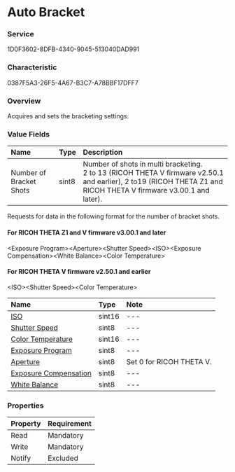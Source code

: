 # Auto Bracket

### Service

1D0F3602-8DFB-4340-9045-513040DAD991

### Characteristic

0387F5A3-26F5-4A67-B3C7-A78BBF17DFF7

### Overview

Acquires and sets the bracketing settings.

### Value Fields

| Name | Type | Description |
|:--|:--|:--|
| Number of Bracket Shots | sint8 | Number of shots in multi bracketing.<br>2 to 13 (RICOH THETA V firmware v2.50.1 and earlier), 2 to19 (RICOH THETA Z1 and RICOH THETA V firmware v3.00.1 and later). |

Requests for data in the following format for the number of bracket shots.

#### For RICOH THETA Z1 and V firmware v3.00.1 and later

\<Exposure Program\>\<Aperture\>\<Shutter Speed\>\<ISO\>\<Exposure Compensation\>\<White Balance\>\<Color Temperature\>

#### For RICOH THETA V firmware v2.50.1 and earlier

\<ISO\>\<Shutter Speed\>\<Color Temperature\>

| Name | Type | Note |
|:--|:--|:--|
| [ISO](iso.md) | sint16 | --- |
| [Shutter Speed](shutter_speed.md) | sint8 | --- |
| [Color Temperature](color_temperature.md) | sint16 | --- |
| [Exposure Program](exposure_program.md) | sint8 | --- |
| [Aperture](../shooting_control_command_v2/aperture.md) | sint8 | Set 0 for RICOH THETA V. |
| [Exposure Compensation](exposure_compensation.md) | sint8 | --- |
| [White Balance](white_balance.md) | sint8 | --- |

### Properties

| Property | Requirement |
|:--|:--|
| Read | Mandatory |
| Write | Mandatory |
| Notify | Excluded |
